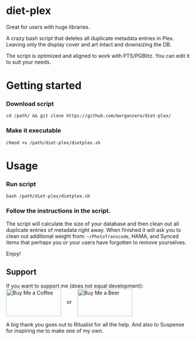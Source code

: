 # diet-plex

Great for users with huge libraries.

A crazy bash script that deletes all duplicate metadata entries in Plex. Leaving only the display cover and art intact and downsizing the DB.

The script is optimized and aligned to work with PTS/PGBlitz. You can edit it to suit your needs.

# Getting started

### Download script
```cd /path/ && git clone https://github.com/morganzero/diet-plex/```

### Make it executable
```chmod +x /path/diet-plex/dietplex.sh```

# Usage

### Run script
```bash /path/diet-plex/dietplex.sh```

### Follow the instructions in the script.

The script will calculate the size of your database and then clean out all duplicate entries of metadata right away. When finished it will ask you to clean out additional weight from: `~/PhotoTranscode`, HAMA, and Synced items that perhaps you or your users have forgotten to remove yourselves.

Enjoy!

## Support

If you want to support me (does not equal development): <br>
<a href="https://www.paypal.com/paypalme/sizemattrs/1" target=blank><img src=http://imgur.com/WSVZSTW.png alt="Buy Me a Coffee" height=75 width=150 align='center'></a> &nbsp;&nbsp; or &nbsp;&nbsp; <a href="https://www.paypal.com/paypalme/sizemattrs/3" target=blank><img src=http://imgur.com/gnvlm6n.jpg alt="Buy Me a Beer" height=75 width=150 align='center'></a>


A big thank you goes out to Ritualist for all the help. And also to Suspense for inspiring me to make one of my own.
